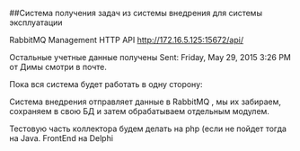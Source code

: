 ##Система получения задач из системы внедрения для системы эксплуатации

RabbitMQ Management HTTP API http://172.16.5.125:15672/api/

Остальные учетные данные получены Sent: Friday, May 29, 2015 3:26 PM от Димы смотри в почте.

Пока вся система будет работать в одну сторону:

Система внедрения отправляет данные в RabbitMQ , мы их забираем, сохраняем в свою БД и затем обрабатываем отдельным модулем. 

Тестовую часть коллектора будем делать на php (если не пойдет тогда на Java. 
FrontEnd на Delphi

